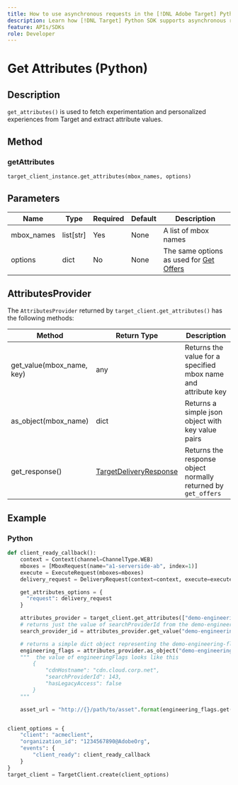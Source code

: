 ```yaml
---
title: How to use asynchronous requests in the [!DNL Adobe Target] Python SDK
description: Learn how [!DNL Target] Python SDK supports asynchronous requests, which can reduce the effective target time to zero.
feature: APIs/SDKs
role: Developer
---
```


# Get Attributes (Python)

## Description

`get_attributes()` is used to fetch experimentation and personalized experiences from Target and extract attribute values.


## Method

### getAttributes

```python
target_client_instance.get_attributes(mbox_names, options)
```

## Parameters

|Name|Type|Required|Default|Description|
| --- | --- | --- | --- | --- |
|mbox_names|list[str]|Yes|None|A list of mbox names|
|options|dict|No|None|The same options as used for [Get Offers](get-offers.md)|

## AttributesProvider

The `AttributesProvider` returned by `target_client.get_attributes()` has the following methods:

|Method|Return Type|Description|
| --- | --- | --- |
|get_value(mbox_name, key)|any|Returns the value for a specified mbox name and attribute key|
|as_object(mbox_name)|dict|Returns a simple json object with key value pairs|
|get_response()|[TargetDeliveryResponse](https://github.com/adobe/target-python-sdk/blob/main/target_python_sdk/types/target_delivery_response.py)|Returns the response object normally returned by `get_offers`|

## Example

### Python

```python
def client_ready_callback():
    context = Context(channel=ChannelType.WEB)
    mboxes = [MboxRequest(name="a1-serverside-ab", index=1)]
    execute = ExecuteRequest(mboxes=mboxes)
    delivery_request = DeliveryRequest(context=context, execute=execute)

    get_attributes_options = {
      "request": delivery_request
    }

    attributes_provider = target_client.get_attributes(["demo-engineering-flags"], get_attributes_options)
    # returns just the value of searchProviderId from the demo-engineering-flags mbox offer
    search_provider_id = attributes_provider.get_value("demo-engineering-flags", "searchProviderId")

    # returns a simple dict object representing the demo-engineering-flags mbox offer
    engineering_flags = attributes_provider.as_object("demo-engineering-flags")
    """  the value of engineeringFlags looks like this
        {
            "cdnHostname": "cdn.cloud.corp.net",
            "searchProviderId": 143,
            "hasLegacyAccess": false
        }
    """

    asset_url = "http://{}/path/to/asset".format(engineering_flags.get("cdnHostname"))


client_options = {
    "client": "acmeclient",
    "organization_id": "1234567890@AdobeOrg",
    "events": {
        "client_ready": client_ready_callback
    }
}
target_client = TargetClient.create(client_options)
```